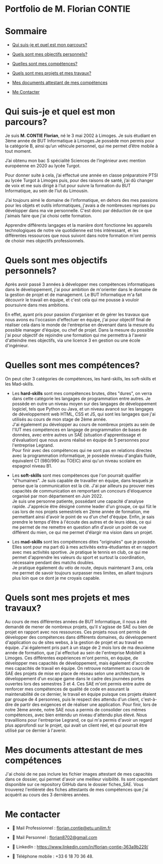 # Portfolio de M. Florian CONTIE


# Sommaire

- [Qui suis-je et quel est mon parcours?](#qui-suis-je-et-quel-est-mon-parcours)
  
- [Quels sont mes objectifs personnels?](#quels-sont-mes-objectifs-personnels)
  
- [Quelles sont mes compétences?](#quelles-sont-mes-compétences)

- [Quels sont mes projets et mes travaux?](#quels-sont-mes-projets-et-mes-travaux)

- [Mes documents attestant de mes compétences](#mes-documents-attestant-de-mes-compétences)

- [Me Contacter](#me-contacter)




# Qui suis-je et quel est mon parcours?


Je suis **M. CONTIE Florian**, né le 3 mai 2002 à Limoges. Je suis étudiant en 3ème année de BUT Informatique à Limoges.Je possède mon permis pour la catégorie B, ainsi qu’un véhicule personnel, qui me permet d’être mobile à tout moment.

J’ai obtenu mon bac S spécialité Sciences de l’ingénieur avec mention européenne en 2020 au lycée Turgot.

Pour donner suite à cela, j’ai effectué une année en classe préparatoire PTSI au lycée Turgot à Limoges puis, pour des raisons de santé, j’ai dû changer de voix et me suis dirigé à l’iut pour suivre la formation du BUT Informatique, au sein de l’iut du Limousin.

J’ai toujours aimé le domaine de l’informatique, en dehors des mes passions pour les objets et outils informatiques, j'avais a de nombreuses reprises pu développer dans ma vie personnelle. C'est donc par déduction de ce que j'aimais faire que j'ai choisi cette formation.

Apprendre différents langages et la manière dont fonctionne les appareils technologiques de notre vie quotidienne est très intéressant, et les différentes ressources que nous suivont dans notre formation m'ont permis de choisir mes objectifs professionnels.



# Quels sont mes objectifs personnels?


Après avoir passé 3 années à développer mes compétences informatiques dans le développement, j'ai pour ambition de m'orienter dans le domaine de la gestion de projet et de management.  Le BUT Informatique m'a fait découvrir le travail en équipe, et c'est cela qui me pousse à vouloir poursuivre dans mes ambitions.

En effet, ayant pris pour passion d'organiser et de gérer les travaux que nous avons eu l'occasion d'effectuer en équipe, j'ai pour objectif final de réaliser cela dans le monde de l'entreprise en devenant dans la mesure du possible manager d'équipe, ou chef de projet.
Dans la mesure du possible j'ai pour objectif de rejoindre une formation qui me permettra à l'avenir d'atteindre mes objectifs, via une licence 3 en gestion ou une école d'ingénieur.



# Quelles sont mes compétences?


On peut citer 3 catégories de compétences, les hard-skills, les soft-skills et les Mad-skills.

- Les **hard-skills** sont mes compétences brutes, dites "dures", on verra dans cette catégorie les langages de programmation entre autres. Je possède en outre un niveau moyen sur des langages de développement logiciel, tels que Python ou Java, et un niveau avancé sur les langages de développement web HTML, CSS et JS, qui sont les langages que j'ai utilisés au cours de mon stage de 2ème année.  
J'ai également pu développer au cours de nombreux projets au sein de l'IUT mes compétences en langage de programmation de bases de données, avec entre autres un SAÉ (situation d'apprentissage et d'évaluation) que nous avons réalisé en équipe de 5 personnes pour l'entreprise Legrand.  
Pour finir avec des compétences qui ne sont pas en relations directes avec la programmation informatique, je possède niveau d'anglais fluide, équivalent C1 (980/990 au TOEIC) ainsi qu'un niveau scolaire en espagnol niveau B1.

- Les **soft-skills** sont mes compétences que l'on pourrait qualifier "d'humaines". Je suis capable de travailler en équipe, dans lesquels je pense que la communication est la clé. J'ai par ailleurs pu prouver mes capacités de communication en remportant un concours d'éloquence organisé par mon département en Juin 2022.  
Je suis une personne patiente, possédant une capacité d'analyse rapide. J'apprécie être désigné comme leader d'un groupe, ce qui fût le cas lors de nos projets semestriels en 2ème année de formation, me permettant ainsi d'avoir le point de vu d'un chef d'équipe. Enfin, je sais prendre le temps d'être à l'écoute des autres et de leurs idées, ce qui me permet de me remettre en question afin d'avoir un point de vue différent du mien, ce qui me permet d'élargir ma vision dans un projet.

- Les **mad-skills** sont les compétences dites "originales" que je possède. Elles sont pour ma part dû à mes activités extra-étudiantes et en rapport avec mes activités sportive. Je pratique le tennis en club, ce qui me permet d'apprendre les valeurs du sport et surtout la coordination, nécessaire pendant des matchs doubles.  
Je pratique également du vélo de route, depuis maintenant 3 ans, cela me permet de savoir toujours surpasser mes limites, en allant toujours plus loin que ce dont je me croyais capable.



# Quels sont mes projets et mes travaux?


Au cours de mes différentes années de BUT Informatique, il nous a été demandé de mener de nombreux projets, qu'il s'agisse de SAÉ ou bien de projet en rapport avec nos ressources. Ces projets nous ont permis de développer des compétences dans différents domaines, du développement d'application ou de sites webss, à la gestion de projet et au travail en équipe. J'ai également pris part à un stage de 2 mois lors de ma deuxième année de formation, que j'ai effectué au sein de l'entreprise MobileIt à Limoges. Ces différentes expériences m'ont permis, en équipe, de développer mes capacités de développement, mais également d'accroître mes capacités de travail en équipe. On retrouve notamment au cours de SAE des projets de mise en place de réseau selon une architecture, le développement d'un escape game dans le cadre des journées portes ouvertes lors des semestres 3 et 4. Ces SAE m'ont permis entre autre de renforcer mes compétences de qualité de code en assurant la maintenabilité de ce dernier, le travail en équipe puisque ces projets étaient par groupe de 4 personnes, puis le respect des attendu d'un client, c'est-à-dire de partir des exigences et de réaliser une application.
Pour finir, lors de notre 3ème année, notre SAE nous a permis de consolider ces mêmes compétences, avec bien entendu un niveau d'attendu plus élevé. Nous travaillions pour l'entreprise Legrand, ce qui m'a permis d'avoir un regard plus approfondi sur le projet, qui avait un client réel, et qui pourrait être utilisé par ce dernier à l'avenir.


# Mes documents attestant de mes compétences

J'ai choisi de ne pas inclure les fichier images attestant de mes capacités dans ce dossier, qui permet d'avoir une meilleur visibilité. Ils sont cependant disponible sur ce repository GitHub dans le dossier fiches_SAE. Vous trouverez l'entièreté des fiches attestants de mes compétences que j'ai acquérit au cours des 3 dernières années.



# Me contacter



- :email: Mail Professionnel : florian.contie@etu.unilim.fr



- :email: Mail Personnel : florian8702@gmail.com



- :link: LinkedIn :  https://www.linkedin.com/in/florian-contie-363a9b229/



- 📱 Téléphone mobile : +33 6 18 70 36 48.
